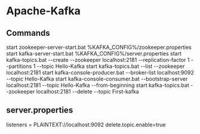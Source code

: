 # Apache-Kafka

Commands
--------------------------------------------------
start zookeeper-server-start.bat %KAFKA_CONFIG%/zookeeper.properties
start kafka-server-start.bat %KAFKA_CONFIG%/server.properties
start kafka-topics.bat --create --zookeeper localhost:2181 --replication-factor 1 --partitions 1 --topic Hello-Kafka
start kafka-topics.bat --list --zookeeper localhost:2181
start kafka-console-producer.bat --broker-list localhost:9092 --topic Hello-Kafka
start kafka-console-consumer.bat --bootstrap-server localhost:2181 --topic Hello-Kafka --from-beginning
start kafka-topics.bat --zookeeper localhost:2181 --delete --topic First-kafka




server.properties
-----------------------------------------------------
listeners = PLAINTEXT://localhost:9092
delete.topic.enable=true

